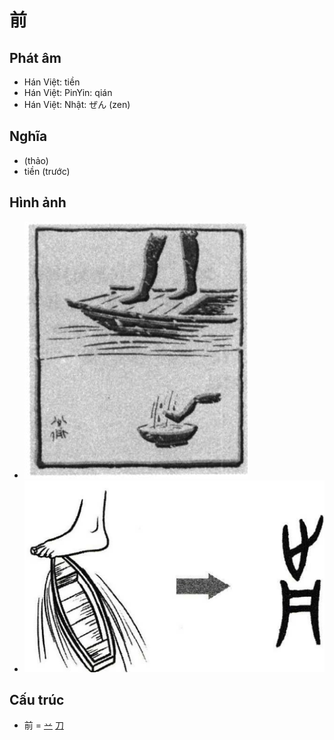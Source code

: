 # 前

## Phát âm
* Hán Việt: tiền
* Hán Việt: PinYin: qián
* Hán Việt: Nhật: ぜん (zen)

## Nghĩa
* (thảo)
* tiền (trước)

## Hình ảnh
* ![前](../img/前.png)
* ![前](../img/前.2.png)

## Cấu trúc
* 前 = [䒑](䒑.md) [刀](刀.md)

<script>window.HANZI_FIELD='前';</script>